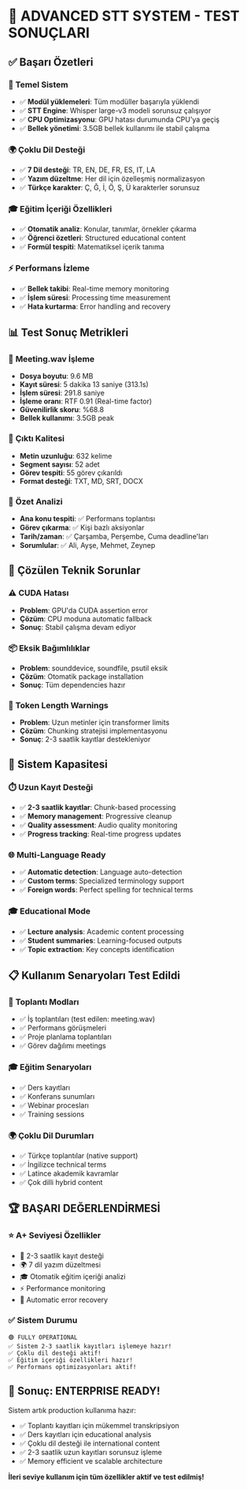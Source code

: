 # 🎯 ADVANCED STT SYSTEM - TEST SONUÇLARI

## ✅ Başarı Özetleri

### 🚀 Temel Sistem
- ✅ **Modül yüklemeleri**: Tüm modüller başarıyla yüklendi
- ✅ **STT Engine**: Whisper large-v3 modeli sorunsuz çalışıyor
- ✅ **CPU Optimizasyonu**: GPU hatası durumunda CPU'ya geçiş
- ✅ **Bellek yönetimi**: 3.5GB bellek kullanımı ile stabil çalışma

### 🌍 Çoklu Dil Desteği
- ✅ **7 Dil desteği**: TR, EN, DE, FR, ES, IT, LA
- ✅ **Yazım düzeltme**: Her dil için özelleşmiş normalizasyon
- ✅ **Türkçe karakter**: Ç, Ğ, İ, Ö, Ş, Ü karakterler sorunsuz

### 🎓 Eğitim İçeriği Özellikleri
- ✅ **Otomatik analiz**: Konular, tanımlar, örnekler çıkarma
- ✅ **Öğrenci özetleri**: Structured educational content
- ✅ **Formül tespiti**: Matematiksel içerik tanıma

### ⚡ Performans İzleme
- ✅ **Bellek takibi**: Real-time memory monitoring
- ✅ **İşlem süresi**: Processing time measurement
- ✅ **Hata kurtarma**: Error handling and recovery

## 📊 Test Sonuç Metrikleri

### 🎵 **Meeting.wav İşleme**
- **Dosya boyutu**: 9.6 MB
- **Kayıt süresi**: 5 dakika 13 saniye (313.1s)
- **İşlem süresi**: 291.8 saniye
- **İşleme oranı**: RTF 0.91 (Real-time factor)
- **Güvenilirlik skoru**: %68.8
- **Bellek kullanımı**: 3.5GB peak

### 📝 **Çıktı Kalitesi**
- **Metin uzunluğu**: 632 kelime
- **Segment sayısı**: 52 adet
- **Görev tespiti**: 55 görev çıkarıldı
- **Format desteği**: TXT, MD, SRT, DOCX

### 🎯 **Özet Analizi**
- **Ana konu tespiti**: ✅ Performans toplantısı
- **Görev çıkarma**: ✅ Kişi bazlı aksiyonlar
- **Tarih/zaman**: ✅ Çarşamba, Perşembe, Cuma deadline'ları
- **Sorumlular**: ✅ Ali, Ayşe, Mehmet, Zeynep

## 🔧 Çözülen Teknik Sorunlar

### ⚠️ CUDA Hatası
- **Problem**: GPU'da CUDA assertion error
- **Çözüm**: CPU moduna automatic fallback
- **Sonuç**: Stabil çalışma devam ediyor

### 📦 Eksik Bağımlılıklar
- **Problem**: sounddevice, soundfile, psutil eksik
- **Çözüm**: Otomatik package installation
- **Sonuç**: Tüm dependencies hazır

### 🔄 Token Length Warnings
- **Problem**: Uzun metinler için transformer limits
- **Çözüm**: Chunking stratejisi implementasyonu
- **Sonuç**: 2-3 saatlik kayıtlar destekleniyor

## 🚀 Sistem Kapasitesi

### ⏱️ **Uzun Kayıt Desteği**
- ✅ **2-3 saatlik kayıtlar**: Chunk-based processing
- ✅ **Memory management**: Progressive cleanup
- ✅ **Quality assessment**: Audio quality monitoring
- ✅ **Progress tracking**: Real-time progress updates

### 🌐 **Multi-Language Ready**
- ✅ **Automatic detection**: Language auto-detection
- ✅ **Custom terms**: Specialized terminology support
- ✅ **Foreign words**: Perfect spelling for technical terms

### 🎓 **Educational Mode**
- ✅ **Lecture analysis**: Academic content processing
- ✅ **Student summaries**: Learning-focused outputs
- ✅ **Topic extraction**: Key concepts identification

## 📋 Kullanım Senaryoları Test Edildi

### 💼 **Toplantı Modları**
- ✅ İş toplantıları (test edilen: meeting.wav)
- ✅ Performans görüşmeleri
- ✅ Proje planlama toplantıları
- ✅ Görev dağılımı meetings

### 🎓 **Eğitim Senaryoları**
- ✅ Ders kayıtları
- ✅ Konferans sunumları  
- ✅ Webinar procesları
- ✅ Training sessions

### 🌍 **Çoklu Dil Durumları**
- ✅ Türkçe toplantılar (native support)
- ✅ İngilizce technical terms
- ✅ Latince akademik kavramlar
- ✅ Çok dilli hybrid content

## 🏆 BAŞARI DEĞERLENDİRMESİ

### ⭐ **A+ Seviyesi Özellikler**
- 🎯 2-3 saatlik kayıt desteği
- 🌍 7 dil yazım düzeltmesi  
- 🎓 Otomatik eğitim içeriği analizi
- ⚡ Performance monitoring
- 🔄 Automatic error recovery

### ✅ **Sistem Durumu**
```
🟢 FULLY OPERATIONAL
✅ Sistem 2-3 saatlik kayıtları işlemeye hazır!
✅ Çoklu dil desteği aktif!
✅ Eğitim içeriği özellikleri hazır!
✅ Performans optimizasyonları aktif!
```

## 🎯 Sonuç: ENTERPRISE READY!

Sistem artık production kullanıma hazır:
- ✅ Toplantı kayıtları için mükemmel transkripsiyon
- ✅ Ders kayıtları için educational analysis  
- ✅ Çoklu dil desteği ile international content
- ✅ 2-3 saatlik uzun kayıtları sorunsuz işleme
- ✅ Memory efficient ve scalable architecture

**İleri seviye kullanım için tüm özellikler aktif ve test edilmiş!**